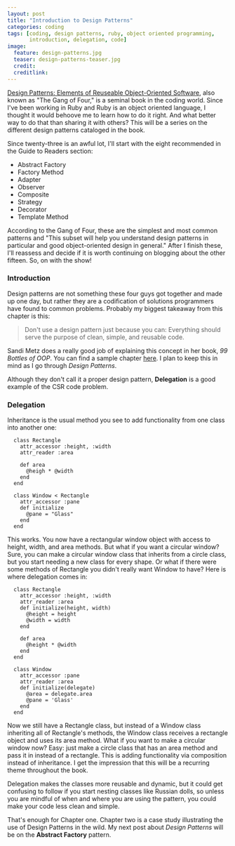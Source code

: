 ```yaml
---
layout: post
title: "Introduction to Design Patterns"
categories: coding
tags: [coding, design patterns, ruby, object oriented programming,
       introduction, delegation, code]
image:
  feature: design-patterns.jpg
  teaser: design-patterns-teaser.jpg
  credit:
  creditlink:
---
```


[Design Patterns: Elements of Reuseable Object-Oriented Software](https://www.amazon.com/gp/product/0201633612/ref=as_li_tl?ie=UTF8&tag=chadkreutzer-20&camp=1789&creative=9325&linkCode=as2&creativeASIN=0201633612&linkId=868c3a314f3c8199a22c226b2dad8037), also known as "The Gang of Four," is a seminal book in the coding world. Since I've been working in Ruby and Ruby is an object oriented language, I thought it would behoove me to learn how to do it right. And what better way to do that than sharing it with others? This will be a series on the different design patterns cataloged in the book.

Since twenty-three is an awful lot, I'll start with the eight recommended in the Guide to Readers section:

* Abstract Factory
* Factory Method
* Adapter
* Observer
* Composite
* Strategy
* Decorator
* Template Method

According to the Gang of Four, these are the simplest and most common patterns and "This subset will help you understand design patterns in particular and good object-oriented design in general." After I finish these, I'll reassess and decide if it is worth continuing on blogging about the other fifteen. So, on with the show!

### Introduction

Design patterns are not something these four guys got together and made up one day, but rather they are a codification of solutions programmers have found to common problems. Probably my biggest takeaway from this chapter is this:

> Don't use a design pattern just because you can: Everything should serve the purpose of clean, simple, and reusable code.

Sandi Metz does a really good job of explaining this concept in her book, *99 Bottles of OOP*. You can find a sample chapter [here](https://www.sandimetz.com/99bottles/sample/). I plan to keep this in mind as I go through *Design Patterns*.

Although they don't call it a proper design pattern, **Delegation** is a good example of the CSR code problem.

### Delegation

Inheritance is the usual method you see to add functionality from one class into another one:

```
  class Rectangle
    attr_accessor :height, :width
    attr_reader :area
    
    def area
      @heigh * @width
    end
  end

  class Window < Rectangle
    attr_accessor :pane
    def initialize
      @pane = "Glass"
    end
  end
```
This works. You now have a rectangular window object with access to height, width, and area methods. But what if you want a circular window? Sure, you can make a circular window class that inherits from a circle class, but you start needing a new class for every shape. Or what if there were some methods of Rectangle you didn't really want Window to have? Here is where delegation comes in:

```
  class Rectangle
    attr_accessor :height, :width
    attr_reader :area
    def initialize(height, width)
      @height = height
      @width = width
    end

    def area
      @height * @width
    end
  end

  class Window
    attr_accessor :pane
    attr_reader :area
    def initialize(delegate)
      @area = delegate.area
      @pane = 'Glass'
    end
  end
```
Now we still have a Rectangle class, but instead of a Window class inheriting all of Rectangle's methods, the Window class receives a rectangle object and uses its area method. What if you want to make a circular window now? Easy: just make a circle class that has an area method and pass it in instead of a rectangle. This is adding functionality via composition instead of inheritance. I get the impression that this will be a recurring theme throughout the book.

Delegation makes the classes more reusable and dynamic, but it could get confusing to follow if you start nesting classes like Russian dolls, so unless you are mindful of when and where you are using the pattern, you could make your code less clean and simple.

That's enough for Chapter one. Chapter two is a case study illustrating the use of Design Patterns in the wild. My next post about *Design Patterns* will be on the **Abstract Factory** pattern.